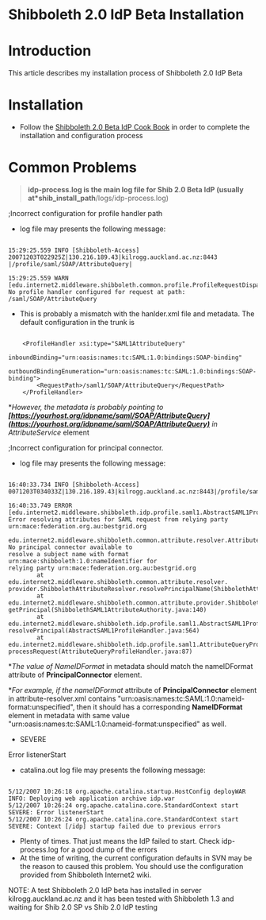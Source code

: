 # Shibboleth 2.0 IdP Beta Installation

# Introduction

This article describes my installation process of Shibboleth 2.0 IdP Beta

# Installation

- Follow the [Shibboleth 2.0 Beta IdP Cook Book](https://spaces.internet2.edu/display/SHIB2/IdPBetaCookbook) in order to complete the  installation and configuration process

# Common Problems

>  **idp-process.log is the main log file for Shib 2.0 Beta IdP  (usually at*shib_install_path**/logs/idp-process.log)

;Incorrect configuration for profile handler path

- log file may presents the following message:

``` 

15:29:25.559 INFO [Shibboleth-Access] 20071203T022925Z|130.216.189.43|kilrogg.auckland.ac.nz:8443
|/profile/saml/SOAP/AttributeQuery|

15:29:25.559 WARN [edu.internet2.middleware.shibboleth.common.profile.ProfileRequestDispatcherServlet] 
No profile handler configured for request at path: /saml/SOAP/AttributeQuery

```
- This is probably a mismatch with the hanlder.xml file and metadata. The default configuration in the trunk is

``` 

    <ProfileHandler xsi:type="SAML1AttributeQuery" 
                    inboundBinding="urn:oasis:names:tc:SAML:1.0:bindings:SOAP-binding"
                    outboundBindingEnumeration="urn:oasis:names:tc:SAML:1.0:bindings:SOAP-binding">
        <RequestPath>/saml1/SOAP/AttributeQuery</RequestPath>
    </ProfileHandler>

```
**However, the metadata is probably pointing to ****[https://yourhost.org/idpname/saml/SOAP/AttributeQuery](https://yourhost.org/idpname/saml/SOAP/AttributeQuery)**** in *AttributeService** element

;Incorrect configuration for principal connector.

- log file may presents the following message:

``` 

16:40:33.734 INFO [Shibboleth-Access] 
0071203T034033Z|130.216.189.43|kilrogg.auckland.ac.nz:8443|/profile/saml1/SOAP/AttributeQuery| 

16:40:33.749 ERROR [edu.internet2.middleware.shibboleth.idp.profile.saml1.AbstractSAML1ProfileHandler]
Error resolving attributes for SAML request from relying party urn:mace:federation.org.au:bestgrid.org

edu.internet2.middleware.shibboleth.common.attribute.resolver.AttributeResolutionException: No principal connector available to
resolve a subject name with format urn:mace:shibboleth:1.0:nameIdentifier for
relying party urn:mace:federation.org.au:bestgrid.org
        at edu.internet2.middleware.shibboleth.common.attribute.resolver.
provider.ShibbolethAttributeResolver.resolvePrincipalName(ShibbolethAttributeResolver.java:212)
        at edu.internet2.middleware.shibboleth.common.attribute.provider.ShibbolethSAML1AttributeAuthority.
getPrincipal(ShibbolethSAML1AttributeAuthority.java:140)
        at edu.internet2.middleware.shibboleth.idp.profile.saml1.AbstractSAML1ProfileHandler.
resolvePrincipal(AbstractSAML1ProfileHandler.java:564)
        at edu.internet2.middleware.shibboleth.idp.profile.saml1.AttributeQueryProfileHandler.
processRequest(AttributeQueryProfileHandler.java:87)

```
**The value of *NameIDFormat** in metadata should match the nameIDFormat attribute of **PrincipalConnector** element. 

**For example, if the *nameIDFormat** attribute of **PrincipalConnector** element in attribute-resolver.xml contains "urn:oasis:names:tc:SAML:1.0:nameid-format:unspecified", then it should has a corresponding **NameIDFormat** element in metadata with same value "urn:oasis:names:tc:SAML:1.0:nameid-format:unspecified" as well.

- SEVERE

Error listenerStart
- catalina.out log file may presents the following message:

``` 

5/12/2007 10:26:18 org.apache.catalina.startup.HostConfig deployWAR
INFO: Deploying web application archive idp.war
5/12/2007 10:26:24 org.apache.catalina.core.StandardContext start
SEVERE: Error listenerStart
5/12/2007 10:26:24 org.apache.catalina.core.StandardContext start
SEVERE: Context [/idp] startup failed due to previous errors

```
- Plenty of times.  That just means the IdP failed to start.  Check idp-process.log for a good dump of the errors
- At the time of writing, the current configuration defaults in SVN may be the reason to caused this problem. You should use the configuration provided from Shibboleth Internet2 wiki.

NOTE: A test Shibboleth 2.0 IdP beta has installed in server kilrogg.auckland.ac.nz and it has been tested with Shibboleth 1.3 and waiting for Shib 2.0 SP vs Shib 2.0 IdP testing
